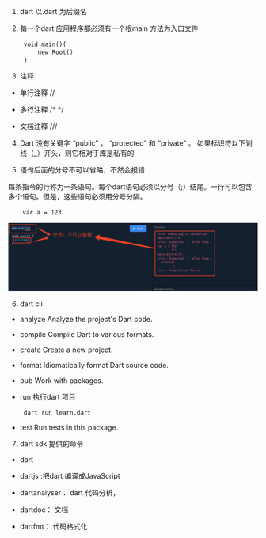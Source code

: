 1. dart 以.dart 为后缀名

2. 每一个dart 应用程序都必须有一个根main 方法为入口文件

        void main(){
            new Root()
        }

3. 注释

+ 单行注释 //

+ 多行注释 /*  */

+ 文档注释 /// 

4. Dart 没有关键字 “public” ， “protected” 和 “private” 。 如果标识符以下划线（_）开头，则它相对于库是私有的

5. 语句后面的分号不可以省略，不然会报错

每条指令的行称为一条语句。每个dart语句必须以分号（;）结尾。一行可以包含多个语句。但是，这些语句必须用分号分隔。

        var a = 123

![avartar](assets/fenhao.jpg)

6. dart cli

 + analyze   Analyze the project's Dart code.
 + compile   Compile Dart to various formats.
 + create    Create a new project.
 + format    Idiomatically format Dart source code.
 + pub       Work with packages.
 + run       执行dart 项目

        dart run learn.dart

 + test      Run tests in this package.

 7. dart sdk 提供的命令

 + dart

 + dartjs :把dart 编译成JavaScript

 + dartanalyser： dart 代码分析，

 + dartdoc： 文档

 + dartfmt： 代码格式化